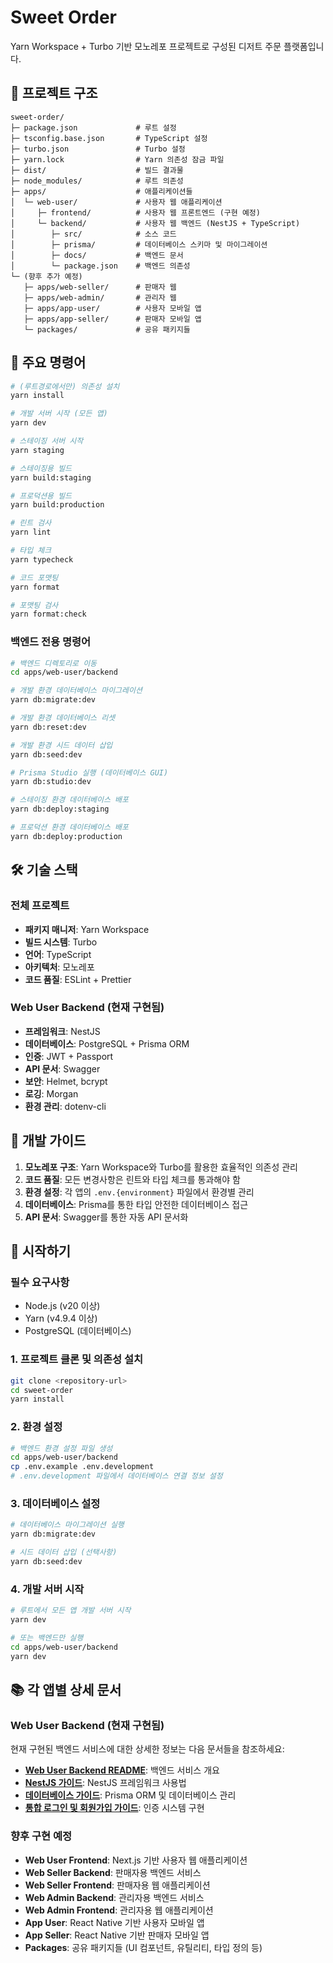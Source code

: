 # Sweet Order

Yarn Workspace + Turbo 기반 모노레포 프로젝트로 구성된 디저트 주문 플랫폼입니다.

## 📁 프로젝트 구조

```
sweet-order/
├─ package.json             # 루트 설정
├─ tsconfig.base.json       # TypeScript 설정
├─ turbo.json               # Turbo 설정
├─ yarn.lock                # Yarn 의존성 잠금 파일
├─ dist/                    # 빌드 결과물
├─ node_modules/            # 루트 의존성
├─ apps/                    # 애플리케이션들
│  └─ web-user/             # 사용자 웹 애플리케이션
│     ├─ frontend/          # 사용자 웹 프론트엔드 (구현 예정)
│     └─ backend/           # 사용자 웹 백엔드 (NestJS + TypeScript)
│        ├─ src/            # 소스 코드
│        ├─ prisma/         # 데이터베이스 스키마 및 마이그레이션
│        ├─ docs/           # 백엔드 문서
│        └─ package.json    # 백엔드 의존성
└─ (향후 추가 예정)
   ├─ apps/web-seller/      # 판매자 웹
   ├─ apps/web-admin/       # 관리자 웹
   ├─ apps/app-user/        # 사용자 모바일 앱
   ├─ apps/app-seller/      # 판매자 모바일 앱
   └─ packages/             # 공유 패키지들
```

## 🚀 주요 명령어

```bash
# (루트경로에서만) 의존성 설치
yarn install

# 개발 서버 시작 (모든 앱)
yarn dev

# 스테이징 서버 시작
yarn staging

# 스테이징용 빌드
yarn build:staging

# 프로덕션용 빌드
yarn build:production

# 린트 검사
yarn lint

# 타입 체크
yarn typecheck

# 코드 포맷팅
yarn format

# 포맷팅 검사
yarn format:check
```

### 백엔드 전용 명령어

```bash
# 백엔드 디렉토리로 이동
cd apps/web-user/backend

# 개발 환경 데이터베이스 마이그레이션
yarn db:migrate:dev

# 개발 환경 데이터베이스 리셋
yarn db:reset:dev

# 개발 환경 시드 데이터 삽입
yarn db:seed:dev

# Prisma Studio 실행 (데이터베이스 GUI)
yarn db:studio:dev

# 스테이징 환경 데이터베이스 배포
yarn db:deploy:staging

# 프로덕션 환경 데이터베이스 배포
yarn db:deploy:production
```

## 🛠 기술 스택

### 전체 프로젝트

- **패키지 매니저**: Yarn Workspace
- **빌드 시스템**: Turbo
- **언어**: TypeScript
- **아키텍처**: 모노레포
- **코드 품질**: ESLint + Prettier

### Web User Backend (현재 구현됨)

- **프레임워크**: NestJS
- **데이터베이스**: PostgreSQL + Prisma ORM
- **인증**: JWT + Passport
- **API 문서**: Swagger
- **보안**: Helmet, bcrypt
- **로깅**: Morgan
- **환경 관리**: dotenv-cli

## 📝 개발 가이드

1. **모노레포 구조**: Yarn Workspace와 Turbo를 활용한 효율적인 의존성 관리
2. **코드 품질**: 모든 변경사항은 린트와 타입 체크를 통과해야 함
3. **환경 설정**: 각 앱의 `.env.{environment}` 파일에서 환경별 관리
4. **데이터베이스**: Prisma를 통한 타입 안전한 데이터베이스 접근
5. **API 문서**: Swagger를 통한 자동 API 문서화

## 🚀 시작하기

### 필수 요구사항

- Node.js (v20 이상)
- Yarn (v4.9.4 이상)
- PostgreSQL (데이터베이스)

### 1. 프로젝트 클론 및 의존성 설치

```bash
git clone <repository-url>
cd sweet-order
yarn install
```

### 2. 환경 설정

```bash
# 백엔드 환경 설정 파일 생성
cd apps/web-user/backend
cp .env.example .env.development
# .env.development 파일에서 데이터베이스 연결 정보 설정
```

### 3. 데이터베이스 설정

```bash
# 데이터베이스 마이그레이션 실행
yarn db:migrate:dev

# 시드 데이터 삽입 (선택사항)
yarn db:seed:dev
```

### 4. 개발 서버 시작

```bash
# 루트에서 모든 앱 개발 서버 시작
yarn dev

# 또는 백엔드만 실행
cd apps/web-user/backend
yarn dev
```

## 📚 각 앱별 상세 문서

### Web User Backend (현재 구현됨)

현재 구현된 백엔드 서비스에 대한 상세한 정보는 다음 문서들을 참조하세요:

- **[Web User Backend README](./apps/web-user/backend/README.md)**: 백엔드 서비스 개요
- **[NestJS 가이드](./apps/web-user/backend/docs/NestJS%20-%20가이드.md)**: NestJS 프레임워크 사용법
- **[데이터베이스 가이드](./apps/web-user/backend/docs/데이터베이스%20-%20가이드.md)**: Prisma ORM 및 데이터베이스 관리
- **[통합 로그인 및 회원가입 가이드](./apps/web-user/backend/docs/통합%20로그인%20및%20회원가입%20-%20가이드.md)**: 인증 시스템 구현

### 향후 구현 예정

- **Web User Frontend**: Next.js 기반 사용자 웹 애플리케이션
- **Web Seller Backend**: 판매자용 백엔드 서비스
- **Web Seller Frontend**: 판매자용 웹 애플리케이션
- **Web Admin Backend**: 관리자용 백엔드 서비스
- **Web Admin Frontend**: 관리자용 웹 애플리케이션
- **App User**: React Native 기반 사용자 모바일 앱
- **App Seller**: React Native 기반 판매자 모바일 앱
- **Packages**: 공유 패키지들 (UI 컴포넌트, 유틸리티, 타입 정의 등)
